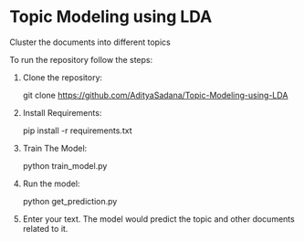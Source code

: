 # Topic Modeling using LDA

Cluster the documents into different topics

To run the repository follow the steps:

1. Clone the repository:

      git clone https://github.com/AdityaSadana/Topic-Modeling-using-LDA
      
2. Install Requirements:

    pip install -r requirements.txt

3. Train The Model:

    python train_model.py

4. Run the model:

    python get_prediction.py
    
5. Enter your text. The model would predict the topic and other documents related to it.